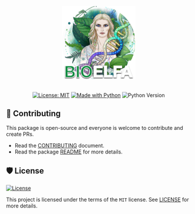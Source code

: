 <div align="center">
  <img src="src/bioelfa/streamlit/static/logo.png" width="200"><br><br>
  <p>
    <a href="https://opensource.org/licenses/MIT"><img alt="License: MIT" src="https://img.shields.io/badge/License-MIT-yellow.svg"></a>
    <a href="https://www.python.org/"><img alt="Made with Python" src="https://img.shields.io/badge/Made%20with-Python-1f425f.svg"></a>
    <img alt="Python Version" src="https://img.shields.io/badge/python-%E2%89%A53.8-blue">

  </p>
</div>

## 🙏 Contributing

This package is open-source and everyone is welcome to contribute and create PRs.

- Read the [CONTRIBUTING](CONTRIBUTING.md) document.
- Read the package [README](src/bioelfa/README.md) for more details.

## 🛡 License

[![License](https://img.shields.io/github/license/andraghetti/bioelfa)](https://github.com/andraghetti/bioelfa/blob/master/LICENSE)

This project is licensed under the terms of the `MIT` license. See [LICENSE](https://github.com/andraghetti/bioelfa/blob/master/LICENSE) for more details.
